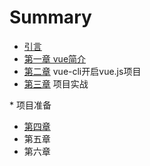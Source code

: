 # Summary

* [引言](README.md)
* [第一章 vue简介](chapter1.md)
* [第二章](di-er-zhang.md) vue-cli开启vue.js项目
* [第三章](di-san-zhang.md) 项目实战

\*  项目准备

* [第四章](di-si-zhang.md)
* 第五章
* 第六章



